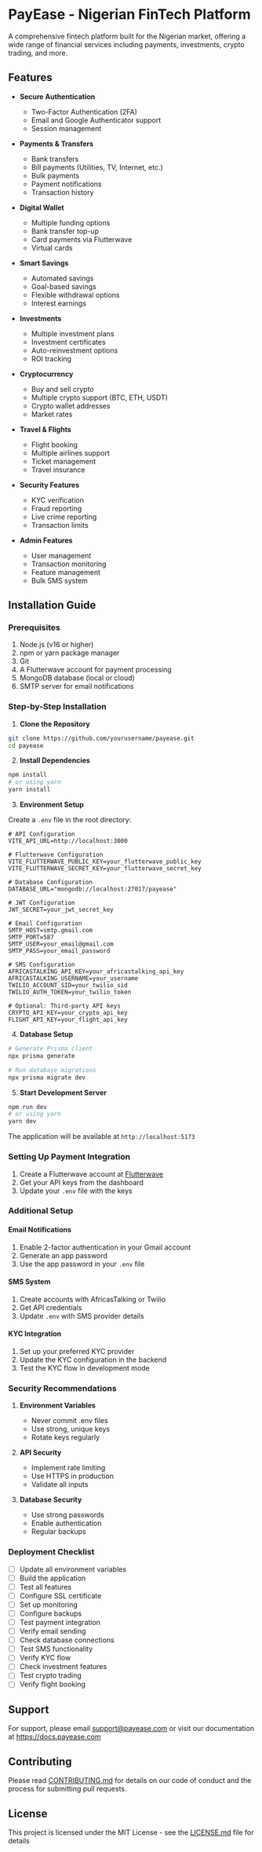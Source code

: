 # PayEase - Nigerian FinTech Platform

A comprehensive fintech platform built for the Nigerian market, offering a wide range of financial services including payments, investments, crypto trading, and more.

## Features

- **Secure Authentication**
  - Two-Factor Authentication (2FA)
  - Email and Google Authenticator support
  - Session management

- **Payments & Transfers**
  - Bank transfers
  - Bill payments (Utilities, TV, Internet, etc.)
  - Bulk payments
  - Payment notifications
  - Transaction history

- **Digital Wallet**
  - Multiple funding options
  - Bank transfer top-up
  - Card payments via Flutterwave
  - Virtual cards

- **Smart Savings**
  - Automated savings
  - Goal-based savings
  - Flexible withdrawal options
  - Interest earnings

- **Investments**
  - Multiple investment plans
  - Investment certificates
  - Auto-reinvestment options
  - ROI tracking

- **Cryptocurrency**
  - Buy and sell crypto
  - Multiple crypto support (BTC, ETH, USDT)
  - Crypto wallet addresses
  - Market rates

- **Travel & Flights**
  - Flight booking
  - Multiple airlines support
  - Ticket management
  - Travel insurance

- **Security Features**
  - KYC verification
  - Fraud reporting
  - Live crime reporting
  - Transaction limits

- **Admin Features**
  - User management
  - Transaction monitoring
  - Feature management
  - Bulk SMS system

## Installation Guide

### Prerequisites

1. Node.js (v16 or higher)
2. npm or yarn package manager
3. Git
4. A Flutterwave account for payment processing
5. MongoDB database (local or cloud)
6. SMTP server for email notifications

### Step-by-Step Installation

1. **Clone the Repository**
```bash
git clone https://github.com/yourusername/payease.git
cd payease
```

2. **Install Dependencies**
```bash
npm install
# or using yarn
yarn install
```

3. **Environment Setup**

Create a `.env` file in the root directory:
```env
# API Configuration
VITE_API_URL=http://localhost:3000

# Flutterwave Configuration
VITE_FLUTTERWAVE_PUBLIC_KEY=your_flutterwave_public_key
VITE_FLUTTERWAVE_SECRET_KEY=your_flutterwave_secret_key

# Database Configuration
DATABASE_URL="mongodb://localhost:27017/payease"

# JWT Configuration
JWT_SECRET=your_jwt_secret_key

# Email Configuration
SMTP_HOST=smtp.gmail.com
SMTP_PORT=587
SMTP_USER=your_email@gmail.com
SMTP_PASS=your_email_password

# SMS Configuration
AFRICASTALKING_API_KEY=your_africastalking_api_key
AFRICASTALKING_USERNAME=your_username
TWILIO_ACCOUNT_SID=your_twilio_sid
TWILIO_AUTH_TOKEN=your_twilio_token

# Optional: Third-party API keys
CRYPTO_API_KEY=your_crypto_api_key
FLIGHT_API_KEY=your_flight_api_key
```

4. **Database Setup**
```bash
# Generate Prisma client
npx prisma generate

# Run database migrations
npx prisma migrate dev
```

5. **Start Development Server**
```bash
npm run dev
# or using yarn
yarn dev
```

The application will be available at `http://localhost:5173`

### Setting Up Payment Integration

1. Create a Flutterwave account at [Flutterwave](https://flutterwave.com)
2. Get your API keys from the dashboard
3. Update your `.env` file with the keys

### Additional Setup

#### Email Notifications
1. Enable 2-factor authentication in your Gmail account
2. Generate an app password
3. Use the app password in your `.env` file

#### SMS System
1. Create accounts with AfricasTalking or Twilio
2. Get API credentials
3. Update `.env` with SMS provider details

#### KYC Integration
1. Set up your preferred KYC provider
2. Update the KYC configuration in the backend
3. Test the KYC flow in development mode

### Security Recommendations

1. **Environment Variables**
   - Never commit .env files
   - Use strong, unique keys
   - Rotate keys regularly

2. **API Security**
   - Implement rate limiting
   - Use HTTPS in production
   - Validate all inputs

3. **Database Security**
   - Use strong passwords
   - Enable authentication
   - Regular backups

### Deployment Checklist

- [ ] Update all environment variables
- [ ] Build the application
- [ ] Test all features
- [ ] Configure SSL certificate
- [ ] Set up monitoring
- [ ] Configure backups
- [ ] Test payment integration
- [ ] Verify email sending
- [ ] Check database connections
- [ ] Test SMS functionality
- [ ] Verify KYC flow
- [ ] Check investment features
- [ ] Test crypto trading
- [ ] Verify flight booking

## Support

For support, please email support@payease.com or visit our documentation at https://docs.payease.com

## Contributing

Please read [CONTRIBUTING.md](CONTRIBUTING.md) for details on our code of conduct and the process for submitting pull requests.

## License

This project is licensed under the MIT License - see the [LICENSE.md](LICENSE.md) file for details